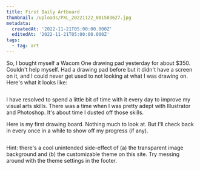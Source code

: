 ```yaml
---
title: First Daily Artboard
thumbnail: /uploads/PXL_20221122_001503627.jpg
metadata:
  createdAt: '2022-11-21T05:00:00.000Z'
  editedAt: '2022-11-21T05:00:00.000Z'
tags:
  - tag: art
---
```


So, I bought myself a Wacom One drawing pad yesterday for about $350. Couldn't help myself. Had a drawing pad before but it didn't have a screen on it, and I could never get used to not looking at what I was drawing on. Here's what it looks like:

<image url="/uploads/PXL_20221122_001503627.jpg" caption="Yes, I am a sucker for a vertical screen." />

I have resolved to spend a little bit of time with it every day to improve my visual arts skills. There was a time when I was pretty adept with Illustrator and Photoshop. It's about time I dusted off those skills.

Here is my first drawing board. Nothing much to look at. But I'll check back in every once in a while to show off my progress (if any).

<image url="/uploads/2022_11_21-Daily.png" />

Hint: there's a cool unintended side-effect of (a) the transparent image background and (b) the customizable theme on this site. Try messing around with the theme settings in the footer.
